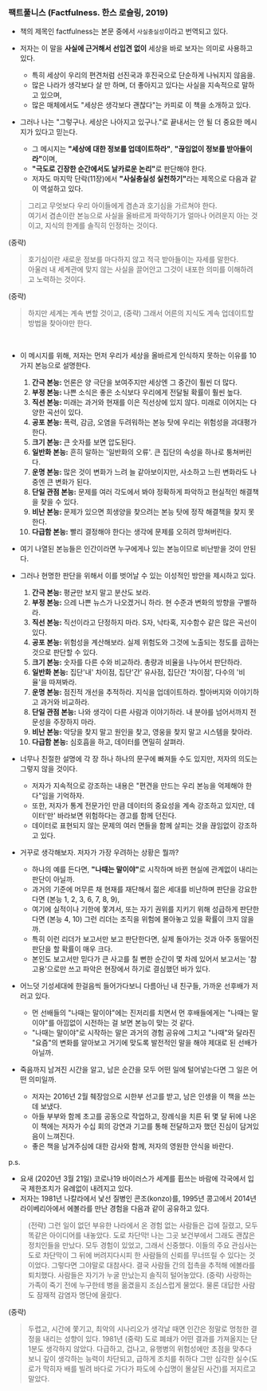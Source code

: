 ### 팩트풀니스 (Factfulness. 한스 로슬링, 2019)

* 책의 제목인 factfulness는 본문 중에서 `사실충실성`이라고 번역되고 있다.
* 저자는 이 말을 <b>사실에 근거해서 선입견 없이</b> 세상을 바로 보자는 의미로 사용하고 있다.
  * 특히 세상이 우리의 편견처럼 선진국과 후진국으로 단순하게 나눠지지 않음을.
  * 많은 나라가 생각보다 살 만 하며, 더 좋아지고 있다는 사실을 지속적으로 말하고 있으며,
  * 많은 매체에서도 "세상은 생각보다 괜찮다"는 카피로 이 책을 소개하고 있다.
  
* 그러나 나는 "그렇구나. 세상은 나아지고 있구나."로 끝내서는 안 될 더 중요한 메시지가 있다고 믿는다. 
  * 그 메시지는 <b>"세상에 대한 정보를 업데이트하라"</b>, <b>"끊임없이 정보를 받아들이라"</b>이며,
  * <b>"극도로 긴장한 순간에서도 날카로운 논리"</b>로 판단해야 한다.
  * 저자도 마지막 단락(11장)에서 <b>"사실충실성 실천하기"</b>라는 제목으로 다음과 같이 역설하고 있다.

> 그리고 무엇보다 우리 아이들에게 겸손과 호기심을 가르쳐야 한다.   
> 여기서 겸손이란 본능으로 사실을 올바르게 파악하기가 얼마나 어려운지 아는 것이고, 지식의 한계를 솔직히 인정하는 것이다. 

(중략)  
> 호기심이란 새로운 정보를 마다하지 않고 적극 받아들이는 자세를 말한다.  
> 아울러 내 세계관에 맞지 않는 사실을 끌어안고 그것이 내포한 의미를 이해하려고 노력하는 것이다. 

(중략)  
> 하지만 세계는 계속 변할 것이고, (중략) 그래서 어른의 지식도 계속 업데이트할 방법을 찾아야만 한다.  

<br>

* 이 메시지를 위해, 저자는 먼저 우리가 세상을 올바르게 인식하지 못하는 이유를 10가지 본능으로 설명한다.
  1. <b>간극 본능:</b> 언론은 양 극단을 보여주지만 세상엔 그 중간이 훨씬 더 많다.
  2. <b>부정 본능:</b> 나쁜 소식은 좋은 소식보다 우리에게 전달될 확률이 훨씬 높다.
  3. <b>직선 본능:</b> 미래는 과거와 현재를 이은 직선상에 있지 않다. 미래로 이어지는 다양한 곡선이 있다.
  4. <b>공포 본능:</b> 폭력, 감금, 오염을 두려워하는 본능 탓에 우리는 위험성을 과대평가한다.
  5. <b>크기 본능:</b> 큰 숫자를 보면 압도된다.
  6. <b>일반화 본능:</b> 흔히 말하는 '일반화의 오류'. 큰 집단의 속성을 하나로 퉁쳐버린다.
  7. <b>운명 본능:</b> 많은 것이 변화가 느려 늘 같아보이지만, 사소하고 느린 변화라도 나중엔 큰 변화가 된다.
  8. <b>단일 관점 본능:</b> 문제를 여러 각도에서 봐야 정확하게 파악하고 현실적인 해결책을 찾을 수 있다.
  9. <b>비난 본능:</b> 문제가 있으면 희생양을 찾으려는 본능 탓에 정작 해결책을 찾지 못한다.
  10. <b>다급함 본능:</b> 빨리 결정해야 한다는 생각에 문제를 오히려 망쳐버린다.

* 여기 나열된 본능들은 인간이라면 누구에게나 있는 본능이므로 비난받을 것이 안된다.
* 그러나 현명한 판단을 위해서 이를 벗어날 수 있는 이성적인 방안을 제시하고 있다.
  1. <b>간극 본능:</b> 평균만 보지 말고 분산도 보라.
  2. <b>부정 본능:</b> 으레 나쁜 뉴스가 나오겠거니 하라. 현 수준과 변화의 방향을 구별하라.
  3. <b>직선 본능:</b> 직선이라고 단정하지 마라. S자, 낙타혹, 지수함수 같은 많은 곡선이 있다.
  4. <b>공포 본능:</b> 위험성을 계산해보라. 실제 위험도와 그것에 노출되는 정도를 곱하는 것으로 판단할 수 있다.
  5. <b>크기 본능:</b> 숫자를 다른 수와 비교하라. 총량과 비율을 나누어서 판단하라.
  6. <b>일반화 본능:</b> 집단'내' 차이점, 집단'간' 유사점, 집단간 '차이점', 다수의 '비율'을 따져봐라.
  7. <b>운명 본능:</b> 점진적 개선을 추적하라. 지식을 업데이트하라. 할아버지와 이야기하고 과거와 비교하라.
  8. <b>단일 관점 본능:</b> 나와 생각이 다른 사람과 이야기하라. 내 분야를 넘어서까지 전문성을 주장하지 마라.
  9. <b>비난 본능:</b> 악당을 찾지 말고 원인을 찾고, 영웅을 찾지 말고 시스템을 찾아라.
  10. <b>다급함 본능:</b> 심호흡을 하고, 데이터를 면밀히 살펴라.

* 너무나 친절한 설명에 각 장 하나 하나의 문구에 빠져들 수도 있지만, 저자의 의도는 그렇지 않을 것이다.
  * 저자가 지속적으로 강조하는 내용은 "편견을 만드는 우리 본능을 억제해야 한다"임을 기억하자.
  * 또한, 저자가 통계 전문가인 만큼 데이터의 중요성을 계속 강조하고 있지만, 데이터'만' 바라보면 위험하다는 경고를 함께 던진다.
  * 데이터로 표현되지 않는 문제의 여러 면들을 함께 살피는 것을 끊임없이 강조하고 있다.
  
* 거꾸로 생각해보자. 저자가 가장 우려하는 상황은 뭘까?
  * 하나의 예를 든다면, <b>"나때는 말이야"</b>로 시작하며 바뀐 현실에 관계없이 내리는 판단이 아닐까.
  * 과거의 기준에 머무른 채 현재를 재단해서 젊은 세대를 비난하며 판단을 강요한다면 (본능 1, 2, 3, 6, 7, 8, 9), 
  * 여기에 실적이나 기한에 쫓겨서, 또는 자기 권위를 지키기 위해 성급하게 판단한다면 (본능 4, 10) 그런 리더는 조직을 위험에 몰아놓고 있을 확률이 크지 않을까.
  * 특히 이런 리더가 보고서만 보고 판단한다면, 실제 돌아가는 것과 아주 동떨어진 판단을 할 확률이 매우 크다.   
  * 본인도 보고서만 믿다가 큰 사고를 칠 뻔한 순간이 몇 차례 있어서 보고서는 '참고용'으로만 쓰고 파악은 현장에서 하기로 결심했던 바가 있다.

* 어느덧 기성세대에 한걸음씩 들어가다보니 다름아닌 내 친구들, 가까운 선후배가 저러고 있다.
  * 먼 선배들의 "나때는 말이야"에는 진저리를 치면서 먼 후배들에게는 "나때는 말이야"를 아낌없이 시전하는 걸 보면 본능이 맞는 것 같다.
  * "나때는 말이야"로 시작하는 말은 과거의 경험 공유에 그치고 "나때"와 달라진 "요즘"의 변화를 알아보고 거기에 맞도록 발전적인 말을 해야 제대로 된 선배가 아닐까.
  
* 죽음까지 남겨진 시간을 알고, 남은 순간을 모두 어떤 일에 털어넣는다면 그 일은 어떤 의미일까.
  * 저자는 2016년 2월 췌장암으로 시한부 선고를 받고, 남은 인생을 이 책을 쓰는데 보냈다.
  * 아들 부부와 함께 초고를 공동으로 작업하고, 장례식을 치른 뒤 몇 달 뒤에 나온 이 책에는 저자가 수십 회의 강연과 기고를 통해 전달하고자 했던 진심이 담겨있음이 느껴진다.
  * 좋은 책을 남겨주심에 대한 감사와 함께, 저자의 영원한 안식을 바란다.
  
p.s.
* 요새 (2020년 3월 21일) 코로나19 바이러스가 세계를 휩쓰는 바람에 각국에서 입국 제한조치가 유례없이 내려지고 있다.
* 저자는 1981년 나칼라에서 낯선 질병인 콘조(konzo)를, 1995년 콩고에서 2014년 라이베리아에서 에볼라를 만난 경험을 다음과 같이 공유하고 있다.

> (전략) 그런 일이 없던 부유한 나라에서 온 경험 없는 사람들은 겁에 질렸고, 모두 똑같은 아이디어를 내놓았다. 도로 차단막!
> 나는 그곳 보건부에서 그래도 괜찮은 정치인들을 만났다. 모두 경험이 있었고, 그래서 신중했다. 이들의 주요 관심사는 도로 차단막이 그 뒤에 버려지다시피 한 사람들의 신뢰를 무너뜨릴 수 있다는 것이었다. 그렇다면 그야말로 대참사다. 결국 사람들 간의 접촉을 추적해 에볼라를 퇴치했다. 사람들은 자기가 누굴 만났는지 솔직히 털어놓았다. (중략) 사랑하는 가족이 죽기 전에 누구한테 병을 옮겼을지 조심스럽게 물었다. 물론 대답한 사람도 잠재적 감염자 명단에 올랐다.

(중략)
> 두렵고, 시간에 쫓기고, 최악의 시나리오가 생각날 때면 인간은 정말로 멍청한 결정을 내리는 성향이 있다. 1981년 (중략) 도로 폐쇄가 어떤 결과를 가져올지는 단 1분도 생각하지 않았다. 다급하고, 겁나고, 유행병의 위험성에만 초점을 맞추다 보니 깊이 생각하는 능력이 차단되고, 급하게 조치를 취하다 그만 심각한 실수(도로가 막히자 배를 빌려 바다로 가다가 파도에 수십명이 몰살된 사건)를 저지르고 말았다.

